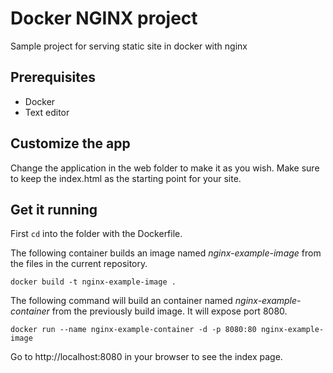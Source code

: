 # Docker NGINX project
Sample project for serving static site in docker with nginx


## Prerequisites
- Docker
- Text editor

## Customize the app
Change the application in the web folder to make it as you wish.
Make sure to keep the index.html as the starting point for your site.


## Get it running
First ```cd``` into the folder with the Dockerfile.


The following container builds an image named _nginx-example-image_ from
the files in the current repository.

```docker build -t nginx-example-image .```

The following command will build an container named _nginx-example-container_ from the previously build image. It will expose port 8080.

```docker run --name nginx-example-container -d -p 8080:80 nginx-example-image```

Go to http://localhost:8080 in your browser to see the index page.
